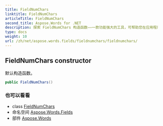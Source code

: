 ```yaml
---
title: FieldNumChars
linktitle: FieldNumChars
articleTitle: FieldNumChars
second_title: Aspose.Words for .NET
description: 探索 FieldNumChars 构造函数——一款功能强大的工具，可帮助您在应用程序中高效管理字符。立即解锁无缝编码！
type: docs
weight: 10
url: /zh/net/aspose.words.fields/fieldnumchars/fieldnumchars/
---
```

## FieldNumChars constructor

默认构造函数。

```csharp
public FieldNumChars()
```

### 也可以看看

* class [FieldNumChars](../)
* 命名空间 [Aspose.Words.Fields](../../../aspose.words.fields/)
* 部件 [Aspose.Words](../../../)

